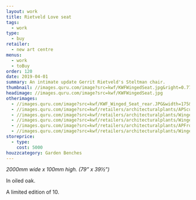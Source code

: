 ```yaml
---
layout: work
title: Rietveld Love seat
tags:
  - work
type:
  - buy
retailer:
  - new art centre
menus:
  - work
  - toBuy
order: 120
date: 2019-04-01
summary: An intimate update Gerrit Rietveld's Steltman chair.
thumbnail: //images.quru.com/image?src=kwf/KWFWingedSeat.jpg&right=0.775&left=0.23125&bottom=0.88263&top=0.06573&width=175&height=175
headimage: //images.quru.com/image?src=kwf/KWFWingedSeat.jpg
otherimages:
  - //images.quru.com/image?src=kwf/KWF_Winged_Seat_rear.JPG&width=175&height=175&right=0.83125&left=0.19063&top=0.03756
  - //images.quru.com/image?src=kwf/retailers/architecturalplants/APScultpureGarden.jpg
  - //images.quru.com/image?src=kwf/retailers/architecturalplants/WingedSeatAtAPWide.jpg
  - //images.quru.com/image?src=kwf/retailers/architecturalplants/WingedSeatAtAPUnderTree.jpg
  - //images.quru.com/image?src=kwf/retailers/architecturalplants/APFrontGarden.jpg
  - //images.quru.com/image?src=kwf/retailers/architecturalplants/WingedSeatAtAPtall.jpg
storeprice:
  - type:
    cost: 5000
houzzcategory: Garden Benches
---
```

_2000mm wide x 100mm high. (79&rdquo; x 39&frac12;&rdquo;)_

In oiled oak.

A limited edition of 10.
